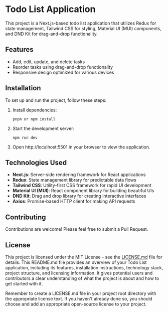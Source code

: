 # Todo List Application

This project is a Next.js-based todo list application that utilizes Redux for state management, Tailwind CSS for styling, Material UI (MUI) components, and DND Kit for drag-and-drop functionality.

## Features

- Add, edit, update, and delete tasks
- Reorder tasks using drag-and-drop functionality
- Responsive design optimized for various devices

## Installation

To set up and run the project, follow these steps:

1. Install dependencies:

   ```
   pnpm or npm install
   ```

2. Start the development server:

   ```
   npm run dev
   ```

3. Open http://localhost:5501 in your browser to view the application.

## Technologies Used

- **Next.js**: Server-side rendering framework for React applications
- **Redux**: State management library for predictable data flows
- **Tailwind CSS**: Utility-first CSS framework for rapid UI development
- **Material UI (MUI)**: React component library for building beautiful UIs
- **DND Kit**: Drag and drop library for creating interactive interfaces
- **Axios**: Promise-based HTTP client for making API requests

## Contributing

Contributions are welcome! Please feel free to submit a Pull Request.

## License

This project is licensed under the MIT License - see the [LICENSE.md](LICENSE.md) file for details.
This README.md file provides an overview of your Todo List application, including its features, installation instructions, technology stack, project structure, and licensing information. It gives potential users and contributors a clear understanding of what the project is about and how to get started with it.

Remember to create a LICENSE.md file in your project root directory with the appropriate license text. If you haven't already done so, you should choose and add an appropriate open-source license to your project.

